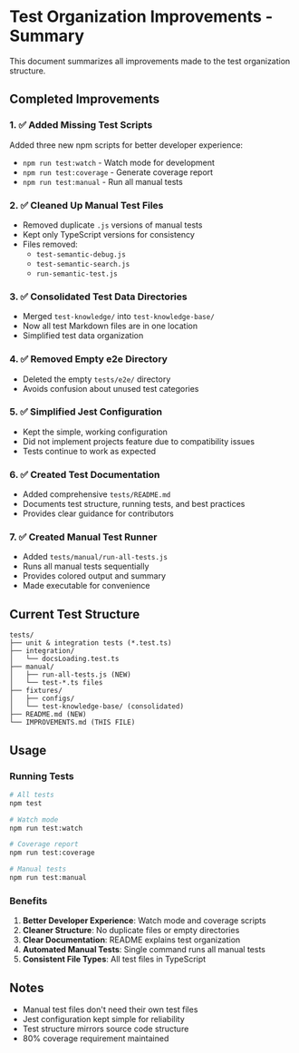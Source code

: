 # Test Organization Improvements - Summary

This document summarizes all improvements made to the test organization structure.

## Completed Improvements

### 1. ✅ Added Missing Test Scripts
Added three new npm scripts for better developer experience:
- `npm run test:watch` - Watch mode for development
- `npm run test:coverage` - Generate coverage report
- `npm run test:manual` - Run all manual tests

### 2. ✅ Cleaned Up Manual Test Files
- Removed duplicate `.js` versions of manual tests
- Kept only TypeScript versions for consistency
- Files removed:
  - `test-semantic-debug.js`
  - `test-semantic-search.js`
  - `run-semantic-test.js`

### 3. ✅ Consolidated Test Data Directories
- Merged `test-knowledge/` into `test-knowledge-base/`
- Now all test Markdown files are in one location
- Simplified test data organization

### 4. ✅ Removed Empty e2e Directory
- Deleted the empty `tests/e2e/` directory
- Avoids confusion about unused test categories

### 5. ✅ Simplified Jest Configuration
- Kept the simple, working configuration
- Did not implement projects feature due to compatibility issues
- Tests continue to work as expected

### 6. ✅ Created Test Documentation
- Added comprehensive `tests/README.md`
- Documents test structure, running tests, and best practices
- Provides clear guidance for contributors

### 7. ✅ Created Manual Test Runner
- Added `tests/manual/run-all-tests.js`
- Runs all manual tests sequentially
- Provides colored output and summary
- Made executable for convenience

## Current Test Structure

```
tests/
├── unit & integration tests (*.test.ts)
├── integration/
│   └── docsLoading.test.ts
├── manual/
│   ├── run-all-tests.js (NEW)
│   └── test-*.ts files
├── fixtures/
│   ├── configs/
│   └── test-knowledge-base/ (consolidated)
├── README.md (NEW)
└── IMPROVEMENTS.md (THIS FILE)
```

## Usage

### Running Tests
```bash
# All tests
npm test

# Watch mode
npm run test:watch

# Coverage report
npm run test:coverage

# Manual tests
npm run test:manual
```

### Benefits
1. **Better Developer Experience**: Watch mode and coverage scripts
2. **Cleaner Structure**: No duplicate files or empty directories
3. **Clear Documentation**: README explains test organization
4. **Automated Manual Tests**: Single command runs all manual tests
5. **Consistent File Types**: All test files in TypeScript

## Notes
- Manual test files don't need their own test files
- Jest configuration kept simple for reliability
- Test structure mirrors source code structure
- 80% coverage requirement maintained